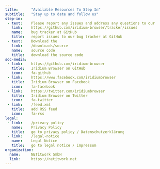```yaml
---
title:		"Available Resources To Step In"
subtitle:	"Stay up to date and follow us"
step-in:
 - text:	Please report any issues and address any questions to our
   link:	https://github.com/iridium-browser/tracker/issues
   name:	bug tracker at GitHub
   title:	report issues to our bug tracker at GitHub
 - text:	Download the
   link:	/downloads/source
   name:	source code
   title:	download the source code
soc-media:
 - link:	https://github.com/iridium-browser
   title:	Iridium Browser on GitHub
   icon:	fa-github
 - link:	https://www.facebook.com/iridiumbrowser
   title:	Iridium Browser on Facebook
   icon:	fa-facebook
 - link:	https://twitter.com/iridiumbrowser
   title:	Iridium Browser on Twitter
   icon:	fa-twitter
 - link:	/feed.xml
   title:	add RSS feed
   icon:	fa-rss
legal: 
 - link:	/privacy-policy
   name:	Privacy Policy
   title:	go to privacy policy / Datenschutzerklärung
 - link:	/legal-notice
   name:	Legal Notice
   title:	go to legal notice / Impressum
organization:
  name:		NETitwork GmbH
  link:		https://netitwork.net
---
```

